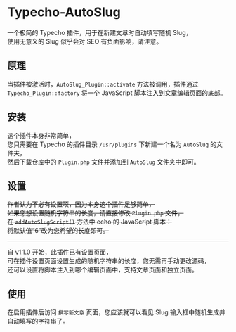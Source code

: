 # Typecho-AutoSlug
一个极简的 Typecho 插件，用于在新建文章时自动填写随机 Slug，  
使用无意义的 Slug 似乎会对 SEO 有负面影响，请注意。

## 原理
当插件被激活时，`AutoSlug_Plugin::activate` 方法被调用，插件通过 `Typecho_Plugin::factory` 将一个 JavaScript 脚本注入到文章编辑页面的底部。

## 安装
这个插件本身非常简单，  
您只需要在 Typecho 的插件目录 `/usr/plugins` 下新建一个名为 `AutoSlug` 的文件夹，  
然后下载仓库中的 `Plugin.php` 文件并添加到 `AutoSlug` 文件夹中即可。

## 设置
~~作者认为不必有设置项，因为本身这个插件足够简单，~~  
~~如果您想设置随机字符串的长度，请直接修改 `Plugin.php` 文件，~~  
~~在 `addAutoSlugScript()` 方法中 echo 的 JavaScript 脚本：~~  
~~将默认值“6”改为您希望的长度即可。~~

---

自 v1.1.0 开始，此插件已有设置页面，  
可在插件设置页面设置生成的随机字符串的长度，您无需再手动更改源码，  
还可以设置将脚本注入到哪个编辑页面中，支持文章页面和独立页面。

## 使用
在启用插件后访问 `撰写新文章` 页面，您应该就可以看见 Slug 输入框中随机生成并自动填写的字符串了。

